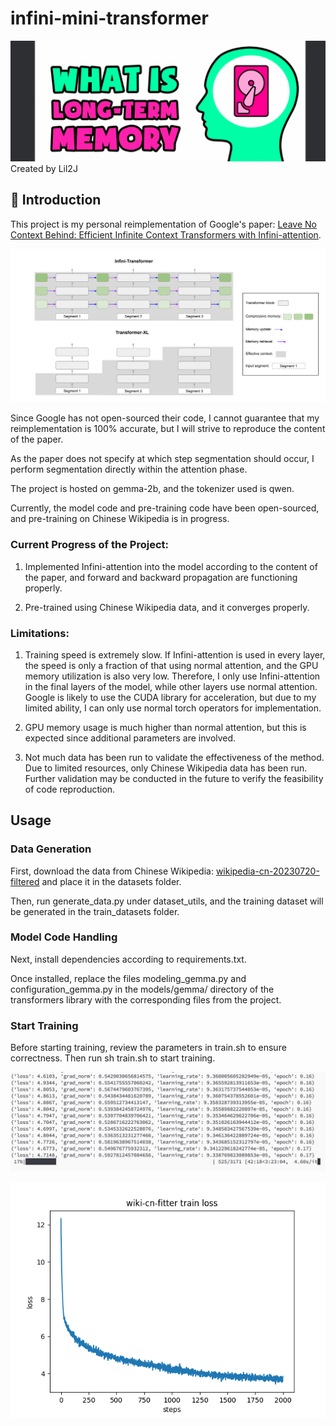 # infini-mini-transformer

![封面图](./assets/fengmian.png)
Created by Lil2J
## 📝 Introduction
This project is my personal reimplementation of Google's paper: [Leave No Context Behind: Efficient Infinite Context Transformers with Infini-attention](https://arxiv.org/pdf/2404.07143.pdf).

![Architecture Diagram](./assets/jiagou.png)

Since Google has not open-sourced their code, I cannot guarantee that my reimplementation is 100% accurate, but I will strive to reproduce the content of the paper.

As the paper does not specify at which step segmentation should occur, I perform segmentation directly within the attention phase.

The project is hosted on gemma-2b, and the tokenizer used is qwen.

Currently, the model code and pre-training code have been open-sourced, and pre-training on Chinese Wikipedia is in progress.

### Current Progress of the Project:

1. Implemented Infini-attention into the model according to the content of the paper, and forward and backward propagation are functioning properly.

2. Pre-trained using Chinese Wikipedia data, and it converges properly.

### Limitations:

1. Training speed is extremely slow. If Infini-attention is used in every layer, the speed is only a fraction of that using normal attention, and the GPU memory utilization is also very low. Therefore, I only use Infini-attention in the final layers of the model, while other layers use normal attention. Google is likely to use the CUDA library for acceleration, but due to my limited ability, I can only use normal torch operators for implementation.

2. GPU memory usage is much higher than normal attention, but this is expected since additional parameters are involved.

3. Not much data has been run to validate the effectiveness of the method. Due to limited resources, only Chinese Wikipedia data has been run. Further validation may be conducted in the future to verify the feasibility of code reproduction.

## Usage

### Data Generation

First, download the data from Chinese Wikipedia: [wikipedia-cn-20230720-filtered](https://huggingface.co/datasets/pleisto/wikipedia-cn-20230720-filtered) and place it in the datasets folder.

Then, run generate_data.py under dataset_utils, and the training dataset will be generated in the train_datasets folder.

### Model Code Handling

Next, install dependencies according to requirements.txt.

Once installed, replace the files modeling_gemma.py and configuration_gemma.py in the models/gemma/ directory of the transformers library with the corresponding files from the project.

### Start Training

Before starting training, review the parameters in train.sh to ensure correctness. Then run sh train.sh to start training.

![Training Screenshot](./assets/training.png)

![loss截图](./assets/loss.png)